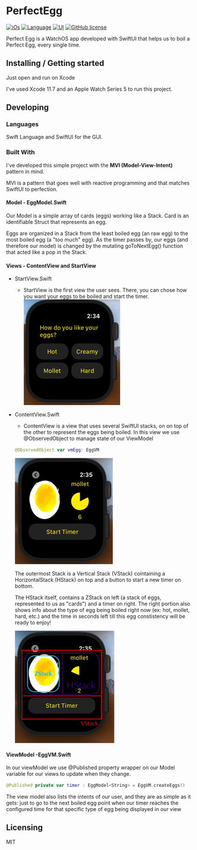 # PerfectEgg 
[![iOs](https://img.shields.io/badge/Platform-WatchOs-green)]() 
[![Language](https://img.shields.io/badge/Swift-5.3-green)]() 
[![UI](https://img.shields.io/badge/UI-SwiftUI-orange)]() 
[![GitHub license](https://img.shields.io/badge/license-MIT-blue.svg?style=flat-square)]()


Perfect Egg is a WatchOS app developed with SwiftUI that helps us to boil a Perfect Egg, every single time.

## Installing / Getting started

Just open and run on Xcode

I've used Xcode 11.7 and an Apple Watch Series 5 to run this project.

## Developing

### Languages
Swift Language and SwiftUI for the GUI. 

### Built With

I've developed this simple project with the **MVI (Model-View-Intent)** pattern in mind.

MVI is a pattern that goes well with reactive programming and that matches SwiftUI to perfection.

#### Model - EggModel.Swift
Our Model is a simple array of cards (eggs) working like a Stack. Card is an identifiable Struct that represents an egg.

Eggs are organized in a Stack from the least boiled egg (an raw egg) to the most boiled egg (a "too much" egg). 
As the timer passes by, our eggs (and therefore our model) is changed by the mutating goToNextEgg() function that acted like a pop in the Stack.

#### Views - ContentView and StartView

* StartView.Swift

  * StartView is the first view the user sees. There, you can chose how you want your eggs to be boiled and start the timer.
 ![Start View](./images/start.png)

* ContentView.Swift

  * ContentView is a view that uses several SwiftUI stacks, on on top of the other to represent the eggs being boiled. 
  In this view we use @ObservedObject to manage state of our ViewModel
  ```swift
  @ObservedObject var vmEgg: EggVM
  ```
  ![Content View](./images/timer.png)

  The outermost Stack is a Vertical Stack (VStack) cointaining a HorizontalStack (HStack) on top and a button to start a new timer on bottom.

  The HStack itself, contains a ZStack on left (a stack of eggs, represented to us as "cards") and a timer on right. The right portion also shows info about the type of egg
being boiled right now (ex: hot, mollet, hard, etc.) and the time in seconds left till this egg constistency will be ready to enjoy!

  ![Content View](./images/stacks.png)

#### ViewModel -EggVM.Swift

In our viewModel we use @Published property wrapper on our Model variable for our views to update when they change.

```swift
@Published private var timer : EggModel<String> = EggVM.createEggs()
```

The view model also lists the intents of our user, and they are as simple as it gets: just to go to the next boiled egg point when our 
timer reaches the configured time for that specific type of egg being displayed in our view

## Licensing

MIT
